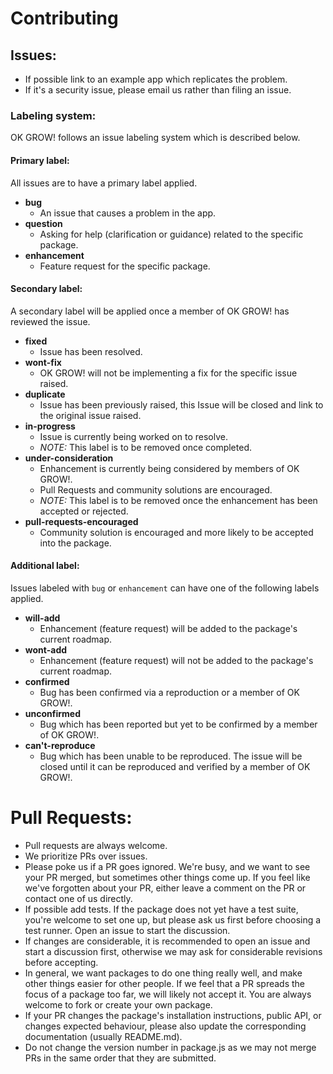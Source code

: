 
# Contributing

## Issues:

 * If possible link to an example app which replicates the problem.
 * If it's a security issue, please email us rather than filing an issue.

### Labeling system:

OK GROW! follows an issue labeling system which is described below.

#### Primary label:

All issues are to have a primary label applied.

* **bug**
  * An issue that causes a problem in the app.
* **question**
  * Asking for help (clarification or guidance) related to the specific package.
* **enhancement**
  * Feature request for the specific package.

#### Secondary label:

A secondary label will be applied once a member of OK GROW! has reviewed the issue.

* **fixed**
  * Issue has been resolved.
* **wont-fix**
  * OK GROW! will not be implementing a fix for the specific issue raised.
* **duplicate**
  * Issue has been previously raised, this Issue will be closed and link to the original issue raised.
* **in-progress**
  * Issue is currently being worked on to resolve.
  * *NOTE:* This label is to be removed once completed.
* **under-consideration**
  * Enhancement is currently being considered by members of OK GROW!.
  * Pull Requests and community solutions are encouraged.
  * *NOTE:* This label is to be removed once the enhancement has been accepted or rejected.
* **pull-requests-encouraged**
  * Community solution is encouraged and more likely to be accepted into the package.

#### Additional label:
Issues labeled with `bug` or `enhancement` can have one of the following labels applied.

* **will-add**
  * Enhancement (feature request) will be added to the package's current roadmap.
* **wont-add**
  * Enhancement (feature request) will not be added to the package's current roadmap.
* **confirmed**
  * Bug has been confirmed via a reproduction or a member of OK GROW!.
* **unconfirmed**
  * Bug which has been reported but yet to be confirmed by a member of OK GROW!.
* **can't-reproduce**
  * Bug which has been unable to be reproduced. The issue will be closed until it can be reproduced and verified by a member of OK GROW!.



# Pull Requests:

 * Pull requests are always welcome.
 * We prioritize PRs over issues.
 * Please poke us if a PR goes ignored. We're busy, and we want to see your PR merged, but sometimes other things come up. If you feel like we've forgotten about your PR, either leave a comment on the PR or contact one of us directly.
 * If possible add tests. If the package does not yet have a test suite, you're welcome to set one up, but please ask us first before choosing a test runner. Open an issue to start the discussion.
 * If changes are considerable, it is recommended to open an issue and start a discussion first, otherwise we may ask for considerable revisions before accepting.
 * In general, we want packages to do one thing really well, and make other things easier for other people. If we feel that a PR spreads the focus of a package too far, we will likely not accept it. You are always welcome to fork or create your own package.
 * If your PR changes the package's installation instructions, public API, or changes expected behaviour, please also update the corresponding documentation (usually README.md).
 * Do not change the version number in package.js as we may not merge PRs in the same order that they are submitted.
